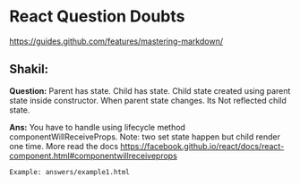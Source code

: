 # React Question Doubts

https://guides.github.com/features/mastering-markdown/

## Shakil:

**Question:**
  Parent has state. Child has state. Child state created using parent state inside constructor. When parent state changes. Its Not reflected child state.

**Ans:**
    You have to handle using lifecycle method componentWillReceiveProps. Note: two set state happen but child render one time. More read the docs https://facebook.github.io/react/docs/react-component.html#componentwillreceiveprops

    Example: answers/example1.html
